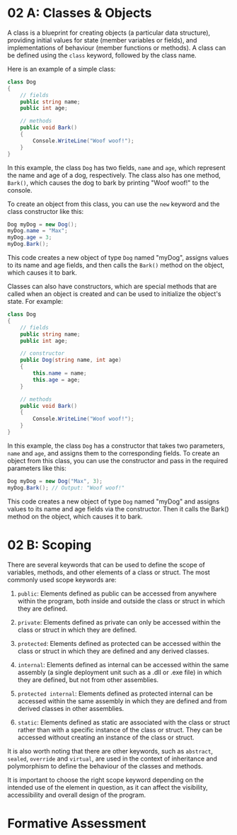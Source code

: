 # 02 A: Classes & Objects

A class is a blueprint for creating objects (a particular data structure), providing initial values for state (member variables or fields), and implementations of behaviour (member functions or methods). A class can be defined using the `class` keyword, followed by the class name.

Here is an example of a simple class:

```cs
class Dog
{
    // fields
    public string name;
    public int age;

    // methods
    public void Bark()
    {
        Console.WriteLine("Woof woof!");
    }
}
```

In this example, the class `Dog` has two fields, `name` and `age`, which represent the name and age of a dog, respectively. The class also has one method, `Bark()`, which causes the dog to bark by printing "Woof woof!" to the console.

To create an object from this class, you can use the `new` keyword and the class constructor like this:

```cs
Dog myDog = new Dog();
myDog.name = "Max";
myDog.age = 3;
myDog.Bark(); 
```

This code creates a new object of type `Dog` named "myDog", assigns values to its name and age fields, and then calls the `Bark()` method on the object, which causes it to bark.

Classes can also have constructors, which are special methods that are called when an object is created and can be used to initialize the object's state. For example:

```cs
class Dog
{
    // fields
    public string name;
    public int age;

    // constructor
    public Dog(string name, int age)
    {
        this.name = name;
        this.age = age;
    }

    // methods
    public void Bark()
    {
        Console.WriteLine("Woof woof!");
    }
}
```

In this example, the class `Dog` has a constructor that takes two parameters, `name` and `age`, and assigns them to the corresponding fields. To create an object from this class, you can use the constructor and pass in the required parameters like this:

```cs
Dog myDog = new Dog("Max", 3);
myDog.Bark(); // Output: "Woof woof!"
```

This code creates a new object of type `Dog` named "myDog" and assigns values to its name and age fields via the constructor. Then it calls the Bark() method on the object, which causes it to bark.

# 02 B: Scoping

There are several keywords that can be used to define the scope of variables, methods, and other elements of a class or struct. The most commonly used scope keywords are:

1. `public`: Elements defined as public can be accessed from anywhere within the program, both inside and outside the class or struct in which they are defined.

2. `private`: Elements defined as private can only be accessed within the class or struct in which they are defined.

3. `protected`: Elements defined as protected can be accessed within the class or struct in which they are defined and any derived classes.

4. `internal`: Elements defined as internal can be accessed within the same assembly (a single deployment unit such as a .dll or .exe file) in which they are defined, but not from other assemblies.

5. `protected internal`: Elements defined as protected internal can be accessed within the same assembly in which they are defined and from derived classes in other assemblies.

6. `static`: Elements defined as static are associated with the class or struct rather than with a specific instance of the class or struct. They can be accessed without creating an instance of the class or struct.

It is also worth noting that there are other keywords, such as `abstract`, `sealed`, `override` and `virtual`, are used in the context of inheritance and polymorphism to define the behaviour of the classes and methods.

It is important to choose the right scope keyword depending on the intended use of the element in question, as it can affect the visibility, accessibility and overall design of the program.

# Formative Assessment
